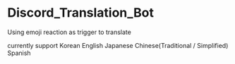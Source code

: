 # Discord_Translation_Bot
Using emoji reaction as trigger to translate

currently support
Korean English Japanese Chinese(Traditional / Simplified) Spanish
